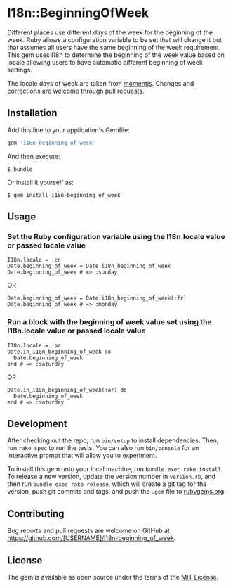 # I18n::BeginningOfWeek

Different places use different days of the week for the beginning of the week. Ruby allows a configuration variable to be set that
will change it but that assumes all users have the same beginning of the week requirement. This gem uses I18n to determine the beginning of the week value based on locale allowing users to have automatic different beginning of week settings.

The locale days of week are taken from [momentjs](https://github.com/moment/moment). Changes and corrections are welcome through pull requests.

## Installation

Add this line to your application's Gemfile:

```ruby
gem 'i18n-beginning_of_week'
```

And then execute:

    $ bundle

Or install it yourself as:

    $ gem install i18n-beginning_of_week

## Usage


### Set the Ruby configuration variable using the I18n.locale value or passed locale value

```
I18n.locale = :en
Date.beginning_of_week = Date.i18n_beginning_of_week
Date.beginning_of_week # => :sunday
```

OR

```
Date.beginning_of_week = Date.i18n_beginning_of_week(:fr)
Date.beginning_of_week # => :monday
```


### Run a block with the beginning of week value set using the I18n.locale value or passed locale value
```
I18n.locale = :ar
Date.in_i18n_beginning_of_week do
  Date.beginning_of_week
end # => :saturday
```

OR

```
Date.in_i18n_beginning_of_week(:ar) do
  Date.beginning_of_week
end # => :saturday
```

## Development

After checking out the repo, run `bin/setup` to install dependencies. Then, run `rake spec` to run the tests. You can also run `bin/console` for an interactive prompt that will allow you to experiment.

To install this gem onto your local machine, run `bundle exec rake install`. To release a new version, update the version number in `version.rb`, and then run `bundle exec rake release`, which will create a git tag for the version, push git commits and tags, and push the `.gem` file to [rubygems.org](https://rubygems.org).

## Contributing

Bug reports and pull requests are welcome on GitHub at https://github.com/[USERNAME]/i18n-beginning_of_week.

## License

The gem is available as open source under the terms of the [MIT License](http://opensource.org/licenses/MIT).
